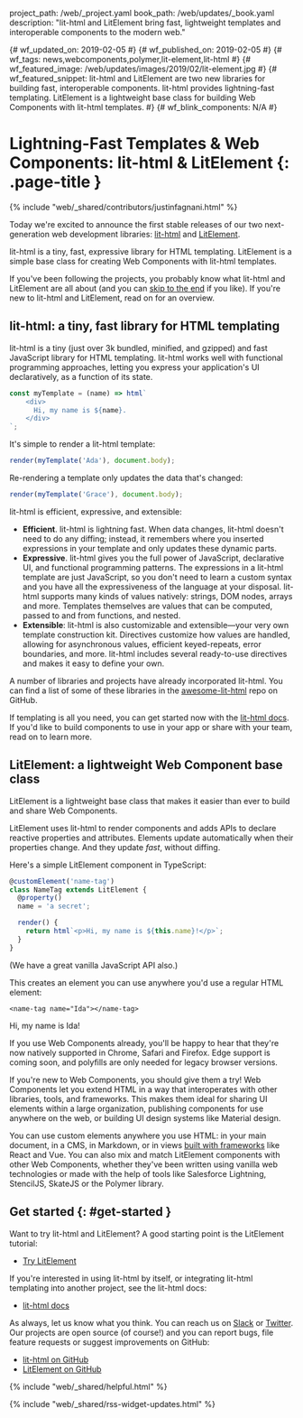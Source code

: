 project_path: /web/_project.yaml
book_path: /web/updates/_book.yaml
description: "lit-html and LitElement bring fast, lightweight templates and interoperable components to the modern web."

{# wf_updated_on: 2019-02-05 #}
{# wf_published_on: 2019-02-05 #}
{# wf_tags: news,webcomponents,polymer,lit-element,lit-html #}
{# wf_featured_image: /web/updates/images/2019/02/lit-element.jpg #}
{# wf_featured_snippet: lit-html and LitElement are two new libraries for building fast, interoperable components. lit-html provides lightning-fast templating. LitElement is a lightweight base class for building Web Components with lit-html templates. #}
{# wf_blink_components: N/A #}

# Lightning-Fast Templates & Web Components: lit-html & LitElement {: .page-title }

{% include "web/_shared/contributors/justinfagnani.html" %}

Today we're excited to announce the first stable releases of our two next-generation web 
development libraries: [lit-html](https://lit-html.polymer-project.org) and 
[LitElement](https://lit-element.polymer-project.org/).

lit-html is a tiny, fast, expressive library for HTML templating. LitElement is a simple base
class for creating Web Components with lit-html templates.

If you've been following the projects, you probably know what lit-html and LitElement are all
about (and you can [skip to the end](#get-started) if you like). If you're new to lit-html and
LitElement, read on for an overview.

## lit-html: a tiny, fast library for HTML templating

lit-html is a tiny (just over 3k bundled, minified, and gzipped) and fast JavaScript library for
HTML templating. lit-html works well with functional programming approaches, letting you express
your application's UI declaratively, as a function of its state.

```js
const myTemplate = (name) => html`
    <div>
      Hi, my name is ${name}.
    </div>
`;
```

It's simple to render a lit-html template: 

```js
render(myTemplate('Ada'), document.body);
```

Re-rendering a template only updates the data that's changed:

```js
render(myTemplate('Grace'), document.body);
```

lit-html is efficient, expressive, and extensible:

*   **Efficient**. lit-html is lightning fast. When data changes, lit-html doesn't need to do any
    diffing; instead, it remembers where you inserted expressions in your template and only
    updates these dynamic parts.
*   **Expressive**. lit-html gives you the full power of JavaScript, declarative UI, and
    functional programming patterns. The expressions in a lit-html template are just JavaScript,
    so you don't need to learn a custom syntax and you have all the expressiveness of the language
    at your disposal. lit-html supports many kinds of values natively: strings, DOM nodes, arrays
    and more. Templates themselves are values that can be computed, passed to and from functions,
    and nested.
*   **Extensible**: lit-html is also customizable and extensible—your very own template
    construction kit. Directives customize how values are handled, allowing for asynchronous
    values, efficient keyed-repeats, error boundaries, and more. lit-html includes several
    ready-to-use directives and makes it easy to define your own.

A number of libraries and projects have already incorporated lit-html. You can find a list of some 
of these libraries in the [awesome-lit-html](https://github.com/web-padawan/awesome-lit-html) repo 
on GitHub.

If templating is all you need, you can get started now with the 
[lit-html docs](https://lit-html.polymer-project.org/). If you'd like to build components to use 
in your app or share with your team, read on to learn more.

## LitElement: a lightweight Web Component base class

LitElement is a lightweight base class that makes it easier than ever to build and share Web Components.

LitElement uses lit-html to render components and adds APIs to declare reactive properties and
attributes. Elements update automatically when their properties change. And they update _fast_,
without diffing.

Here's a simple LitElement component in TypeScript:

```typescript
@customElement('name-tag')
class NameTag extends LitElement {
  @property()
  name = 'a secret';

  render() {
    return html`<p>Hi, my name is ${this.name}!</p>`;
  }
}
```

(We have a great vanilla JavaScript API also.)

This creates an element you can use anywhere you'd use a regular HTML element:

`<name-tag name="Ida"></name-tag>`

Hi, my name is Ida!

If you use Web Components already, you'll be happy to hear that they're now natively supported in
Chrome, Safari and Firefox. Edge support is coming soon, and polyfills are only needed for legacy
browser versions. 

If you're new to Web Components, you should give them a try! Web Components let you extend HTML in
a way that interoperates with other libraries, tools, and frameworks. This makes them ideal for
sharing UI elements within a large organization, publishing components for use anywhere on the web,
or building UI design systems like Material design. 

You can use custom elements anywhere you use HTML: in your main document, in a CMS, in Markdown, or
in views [built with frameworks](https://custom-elements-everywhere.com/) like React and Vue. You
can also mix and match LitElement components with other Web Components, whether they've been
written using vanilla web technologies or made with the help of tools like Salesforce Lightning,
StencilJS, SkateJS or the Polymer library.

## Get started {: #get-started }

Want to try lit-html and LitElement? A good starting point is the LitElement tutorial:

* [Try LitElement](https://lit-element.polymer-project.org/try/)

If you're interested in using lit-html by itself, or integrating lit-html templating into another
project, see the lit-html docs:

* [lit-html docs](https://lit-html.polymer-project.org/)

As always, let us know what you think. You can reach us on [Slack](https://join.slack.com/t/polymer/shared_invite/enQtNTAzNzg3NjU4ODM4LTkzZGVlOGIxMmNiMjMzZDM1YzYyMzdiYTk0YjQyOWZhZTMwN2RlNjM5ZDFmZjMxZWRjMWViMDA1MjNiYWFhZWM)
or [Twitter](https://twitter.com/polymer). Our projects are open source (of course!) and you can
report bugs, file feature requests or suggest improvements on GitHub:

* [lit-html on GitHub](https://github.com/Polymer/lit-html)
* [LitElement on GitHub](https://github.com/Polymer/lit-element)

{% include "web/_shared/helpful.html" %}

{% include "web/_shared/rss-widget-updates.html" %}
